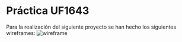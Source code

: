 # Práctica UF1643

Para la realización del siguiente proyecto se han hecho los siguientes wireframes:
![wireframe](https://i.ibb.co/9hSL6zv/INICIO.png)
